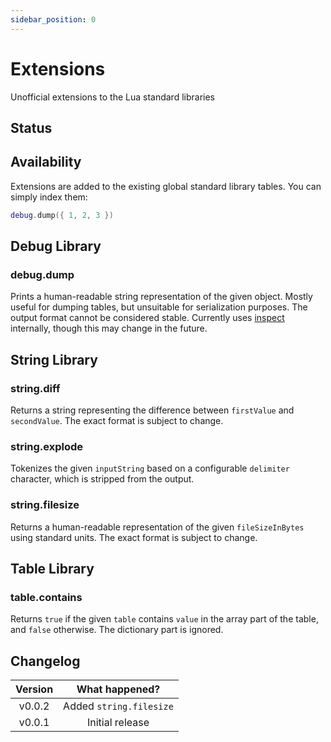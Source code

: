 ```yaml
---
sidebar_position: 0
---
```


# Extensions

Unofficial extensions to the Lua standard libraries

## Status

<Experimental/>

## Availability

Extensions are added to the existing global standard library tables. You can simply index them:

```lua
debug.dump({ 1, 2, 3 })
```

## Debug Library

### debug.dump

Prints a human-readable string representation of the given object. Mostly useful for dumping tables, but unsuitable for serialization purposes. The output format cannot be considered stable. Currently uses [inspect](/docs/references/api/bindings/inspect) internally, though this may change in the future.

<Function>
<Parameters>
<Parameter name="object"/>
</Parameters>
<Returns>
<Return name="stringifiedObject" type="string"/>
</Returns>
</Function>

## String Library

### string.diff

Returns a string representing the difference between `firstValue` and `secondValue`. The exact format is subject to change.

<Function>
<Parameters>
<Parameter name="firstValue" type="string"/>
<Parameter name="firstValue" type="string"/>
</Parameters>
<Returns>
<Return name="humanReadableDiff" type="string"/>
</Returns>
</Function>

### string.explode

Tokenizes the given `inputString` based on a configurable `delimiter` character, which is stripped from the output.

<Function>
<Parameters>
<Parameter name="inputString" type="string"/>
<Parameter name="delimiter" type="string" optional fallback="'%s' (whitespace)"/>
</Parameters>
<Returns>
<Return name="tokens" type="table"/>
</Returns>
</Function>

### string.filesize

Returns a human-readable representation of the given `fileSizeInBytes` using standard units. The exact format is subject to change.

<Function>
<Parameters>
<Parameter name="fileSizeInBytes" type="number"/>
</Parameters>
<Returns>
<Return name="formattedFileSize" type="string"/>
</Returns>
</Function>

## Table Library

### table.contains

Returns `true` if the given `table` contains `value` in the array part of the table, and `false` otherwise. The dictionary part is ignored.

<Function>
<Parameters>
<Parameter name="table" type="table"/>
<Parameter name="value"/>
</Parameters>
<Returns>
<Return name="isValuePresent" type="boolean"/>
</Returns>
</Function>

## Changelog

| Version |     What happened?      |
| :-----: | :---------------------: |
| v0.0.2  | Added `string.filesize` |
| v0.0.1  |     Initial release     |
